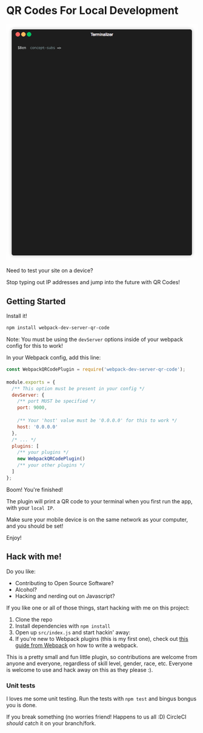 # QR Codes For Local Development

![Demo](demo.gif)

Need to test your site on a device?

Stop typing out IP addresses and jump into the future with QR Codes!

## Getting Started

Install it!
```sh
npm install webpack-dev-server-qr-code
```

Note: You must be using the `devServer` options inside of your webpack config for this to work!

In your Webpack config, add this line:

```js
const WebpackQRCodePlugin = require('webpack-dev-server-qr-code');

module.exports = {
  /** This option must be present in your config */
  devServer: {
    /** port MUST be specified */
    port: 9000,

    /** Your 'host' value must be '0.0.0.0' for this to work */
    host: '0.0.0.0'
  },
  /* ... */
  plugins: [
    /** your plugins */
    new WebpackQRCodePlugin()
    /** your other plugins */
  ]
};

```

Boom! You're finished!

The plugin will print a QR code to your terminal when you first run the app, with your `local IP`.

Make sure your mobile device is on the same network as your computer, and you should be set!

Enjoy!

## Hack with me!

Do you like:
* Contributing to Open Source Software?
* Alcohol?
* Hacking and nerding out on Javascript?

If you like one or all of those things, start hacking with me on this project:

1. Clone the repo
2. Install dependencies with `npm install`
3. Open up `src/index.js` and start hackin' away:
4. If you're new to Webpack plugins (this is my first one), check out [this guide from Webpack](https://webpack.js.org/contribute/writing-a-plugin/) on how to write a webpack.

This is a pretty small and fun little plugin, so contributions are welcome from anyone and everyone, regardless of skill level, gender, race, etc. Everyone is welcome to use and hack away on this as they please :).

### Unit tests

I loves me some unit testing. Run the tests with `npm test` and bingus bongus you is done.

If you break something (no worries friend! Happens to us all :D) CircleCI _should_ catch it on your branch/fork.

